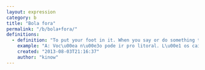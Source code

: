 ```yaml
---
layout: expression
category: b
title: "Bola fora"
permalink: "/b/bola+fora/"
definitions:
  - definition: "To put your foot in it. When you say or do something tactless, or that (will/can) embarrass you."
    example: "A: Voc\u00ea n\u00e3o pode ir pro litoral. L\u00e1 os cai\u00e7aras s\u00e3o todos maloqueiros.\nB: Ah \u00e9?\nC (later to A): Que bola fora, o B \u00e9 l\u00e1 do litoral."
    created: "2013-08-03T21:16:37"
    author: "kinow"
---
```

